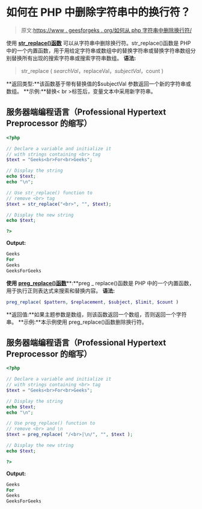 # 如何在 PHP 中删除字符串中的换行符？

> 原文:[https://www . geesforgeks . org/如何从 php 字符串中删除换行符/](https://www.geeksforgeeks.org/how-to-remove-line-breaks-from-the-string-in-php/)

使用 [**str_replace()函数**](https://www.geeksforgeeks.org/php-str_replace-function/) 可以从字符串中删除换行符。str_replace()函数是 PHP 中的一个内置函数，用于用给定字符串或数组中的替换字符串或替换字符串数组分别替换所有出现的搜索字符串或搜索字符串数组。
**语法:**

> str_replace ( $searchVal，$replaceVal，$subjectVal，$count )

**返回类型:**该函数基于带有替换值的$subjectVal 参数返回一个新的字符串或数组。
**示例:**替换< br >标签后，变量文本中采用新字符串。

## 服务器端编程语言（Professional Hypertext Preprocessor 的缩写）

```php
<?php

// Declare a variable and initialize it
// with strings containing <br> tag
$text = "Geeks<br>For<br>Geeks";

// Display the string
echo $text;
echo "\n";

// Use str_replace() function to
// remove <br> tag
$text = str_replace("<br>", "", $text);

// Display the new string
echo $text;

?>
```

**Output:** 

```php
Geeks
For
Geeks
GeeksForGeeks
```

**使用** [**preg_replace()函数**](https://www.geeksforgeeks.org/php-preg_replace-function/)**:**preg _ replace()函数是 PHP 中的一个内置函数，用于执行正则表达式来搜索和替换内容。
**语法:**

```php
preg_replace( $pattern, $replacement, $subject, $limit, $count )
```

**返回值:**如果主题参数是数组，则该函数返回一个数组，否则返回一个字符串。
**示例:**本示例使用 preg_replace()函数删除换行符。

## 服务器端编程语言（Professional Hypertext Preprocessor 的缩写）

```php
<?php

// Declare a variable and initialize it
// with strings containing <br> tag
$text = "Geeks<br>For<br>Geeks";

// Display the string
echo $text;
echo "\n";

// Use preg_replace() function to
// remove <br> and \n
$text = preg_replace( "/<br>|\n/", "", $text );

// Display the new string
echo $text;

?>
```

**Output:** 

```php
Geeks
For
Geeks
GeeksForGeeks
```